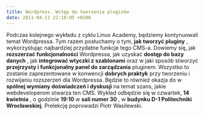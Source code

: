 ```yaml
---
title: Wordpress. Wstęp do tworzenia pluginów
date: 2011-04-11 22:18:05 +0200
---
```

Podczas kolejnego wykładu z cyklu Linux Academy, będziemy kontynuowali temat Wordpressa. Tym razem posłuchamy o tym, **jak tworzyć pluginy** , wykorzystując najbardziej przydatne funkcje tego CMS-a. Dowiemy się, jak **rozszerzać funkcjonalności** Wordpressa, jak uzyskać **dostęp do bazy danych** , jak **integrować wtyczki z szablonami** oraz w jaki sposób stworzyć **przejrzysty i funkcjonalny panel do zarządzania** pluginem. Wszystko to zostanie zaprezentowane w konwencji **dobrych praktyk** przy tworzeniu i rozwijaniu rozszerzeń dla Wordpressa. Będzie to również okazja do w **spólnej wymiany doświadczeń i dyskusji** na temat szans, jakie webdeveloperom stwarza ten CMS. Wykład odbędzie się w czwartek, **14 kwietnia** , o godzinie **19:10** w **sali numer 30** , w **budynku D-1 Politechniki Wrocławskiej**. Prelekcję poprowadzi Piotr Wasilewski.

